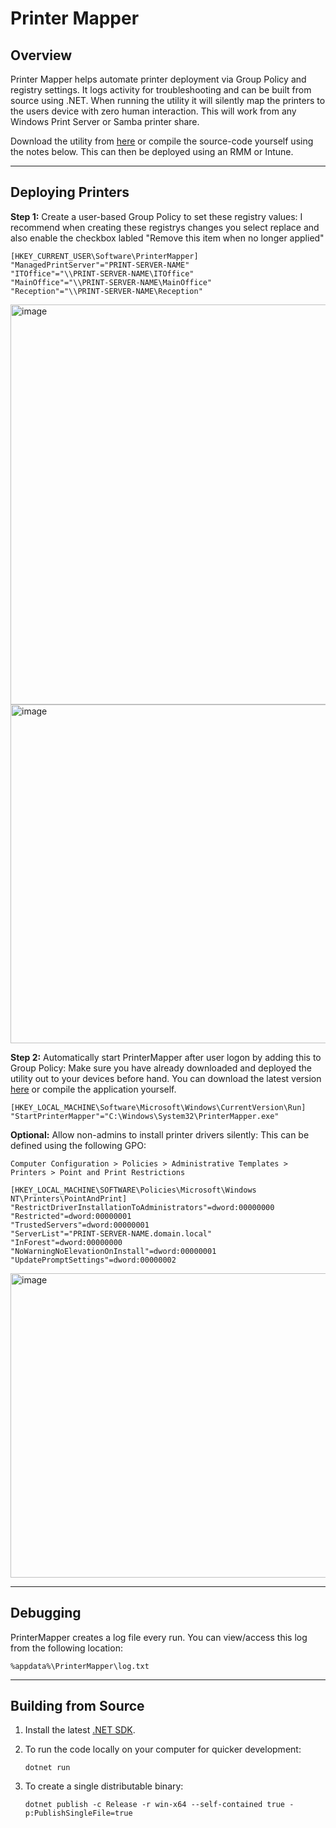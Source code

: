 # Printer Mapper

## Overview

Printer Mapper helps automate printer deployment via Group Policy and registry settings. It logs activity for troubleshooting and can be built from source using .NET.
When running the utility it will silently map the printers to the users device with zero human interaction.  This will work from any Windows Print Server or Samba printer share.

Download the utility from [here](https://github.com/AdamKearn/printermapper/releases/latest) or compile the source-code yourself using the notes below.
This can then be deployed using an RMM or Intune.

---

## Deploying Printers

**Step 1:** Create a user-based Group Policy to set these registry values:
I recommend when creating these registrys changes you select replace and also enable the checkbox labled "Remove this item when no longer applied"

```reg
[HKEY_CURRENT_USER\Software\PrinterMapper]
"ManagedPrintServer"="PRINT-SERVER-NAME"
"ITOffice"="\\PRINT-SERVER-NAME\ITOffice"
"MainOffice"="\\PRINT-SERVER-NAME\MainOffice"
"Reception"="\\PRINT-SERVER-NAME\Reception"
```

<img width="1048" height="640" alt="image" src="https://github.com/user-attachments/assets/4f0264d3-193f-4451-a698-3b3d558174d7" />
<img width="1048" height="542" alt="image" src="https://github.com/user-attachments/assets/c7a12ab0-749c-4fe2-8f1e-99d6e5b1c1d0" />

**Step 2:** Automatically start PrinterMapper after user logon by adding this to Group Policy:
Make sure you have already downloaded and deployed the utility out to your devices before hand.  You can download the latest version [here](https://github.com/AdamKearn/printermapper/releases/latest) or compile the application yourself.

```reg
[HKEY_LOCAL_MACHINE\Software\Microsoft\Windows\CurrentVersion\Run]
"StartPrinterMapper"="C:\Windows\System32\PrinterMapper.exe"
```

**Optional:** Allow non-admins to install printer drivers silently:
This can be defined using the following GPO:
```
Computer Configuration > Policies > Administrative Templates > Printers > Point and Print Restrictions
```

```reg
[HKEY_LOCAL_MACHINE\SOFTWARE\Policies\Microsoft\Windows NT\Printers\PointAndPrint]
"RestrictDriverInstallationToAdministrators"=dword:00000000
"Restricted"=dword:00000001
"TrustedServers"=dword:00000001
"ServerList"="PRINT-SERVER-NAME.domain.local"
"InForest"=dword:00000000
"NoWarningNoElevationOnInstall"=dword:00000001
"UpdatePromptSettings"=dword:00000002
```

<img width="957" height="487" alt="image" src="https://github.com/user-attachments/assets/d0742180-0d2b-433a-9a14-c5e6d55349fa" />


---

## Debugging

PrinterMapper creates a log file every run.  You can view/access this log from the following location:

```
%appdata%\PrinterMapper\log.txt
```

---

## Building from Source

1. Install the latest [.NET SDK](https://dotnet.microsoft.com/en-us/download).
2. To run the code locally on your computer for quicker development:

   ```
   dotnet run
   ```

3. To create a single distributable binary:

   ```
   dotnet publish -c Release -r win-x64 --self-contained true -p:PublishSingleFile=true
   ```
